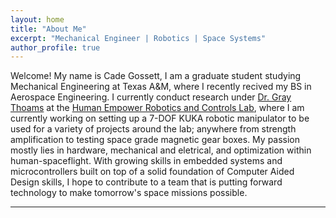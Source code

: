 ```yaml
---
layout: home
title: "About Me"
excerpt: "Mechanical Engineer | Robotics | Space Systems"
author_profile: true
---
```


Welcome! My name is Cade Gossett, I am a graduate student studying Mechanical Engineering at Texas A&M, where I recently recived my BS in Aerospace Engineering. I currently conduct research under <span style="color:blue">[Dr. Gray Thoams](https://engineering.tamu.edu/mechanical/profiles/thomas-gray.html)</span> at the <span style="color:blue">[Human Empower Robotics and Controls Lab](https://herc.engr.tamu.edu/)</span>, where I am currently working on setting up a 7-DOF KUKA robotic manipulator to be used for a variety of projects around the lab; anywhere from strength amplification to testing space grade magnetic gear boxes. My passion mostly lies in hardware, mechanical and eletrical, and optimization within human-spaceflight. With growing skills in embedded systems and microcontrollers built on top of a solid foundation of Computer Aided Design skills, I hope to contribute to a team that is putting forward technology to make tomorrow's space missions possible.

---



